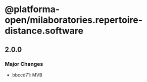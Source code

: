 # @platforma-open/milaboratories.repertoire-distance.software

## 2.0.0

### Major Changes

- bbccd71: MVB
